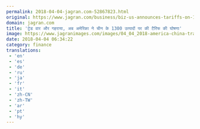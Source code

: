 ```yaml
---
permalink: 2018-04-04-jagran.com-52867823.html
original: https://www.jagran.com/business/biz-us-announces-tariffs-on-1300-chinese-goods-17773610.html
domain: jagran.com
title: 'ट्रेड वार और गहराया, अब अमेरिका ने चीन के 1300 उत्पादों पर की टैरिफ की घोषणा'
image: https://www.jagranimages.com/images/04_04_2018-america-china-trade-war.jpg
date: 2018-04-04 06:34:22
category: finance
translations: 
 - 'en'
 - 'es'
 - 'de'
 - 'ru'
 - 'ja'
 - 'fr'
 - 'it'
 - 'zh-CN'
 - 'zh-TW'
 - 'ar'
 - 'pt'
 - 'hy'
---
```


